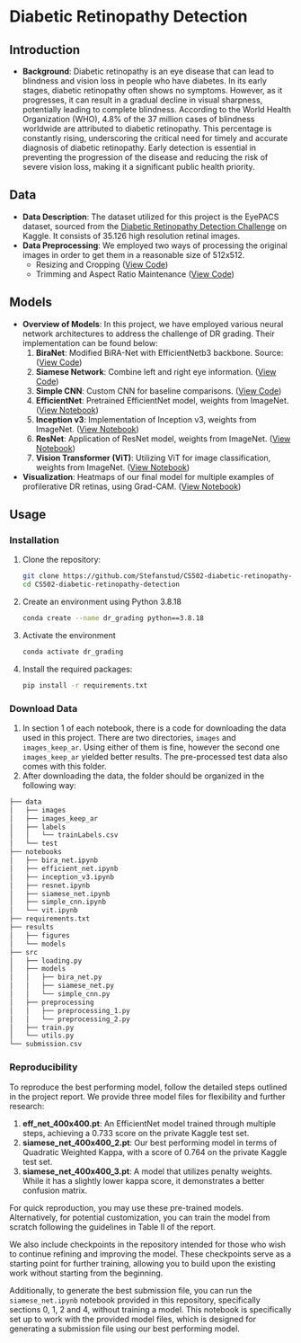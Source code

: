 # Diabetic Retinopathy Detection

## Introduction
- **Background**: Diabetic retinopathy is an eye disease that can lead to blindness and vision loss in people who have diabetes. In its early stages, diabetic retinopathy often shows no symptoms. However, as it progresses, it can result in a gradual decline in visual sharpness, potentially leading to complete blindness. According to the World Health Organization (WHO), 4.8% of the 37 million cases of blindness worldwide are attributed to diabetic retinopathy. This percentage is constantly rising, underscoring the critical need for timely and accurate diagnosis of diabetic retinopathy. Early detection is essential in preventing the progression of the disease and reducing the risk of severe vision loss, making it a significant public health priority.

## Data
- **Data Description**: The dataset utilized for this project is the EyePACS dataset, sourced from the [Diabetic Retinopathy Detection Challenge](https://www.kaggle.com/competitions/diabetic-retinopathy-detection/data) on Kaggle. It consists of 35.126 high resolution retinal images.
- **Data Preprocessing**: We employed two ways of processing the original images in order to get them in a reasonable size of 512x512.
  - Resizing and Cropping ([View Code](https://github.com/Stefanstud/diabetic-retinopathy-detection/blob/main/src/preprocessing/preprocessing_1.py))
  - Trimming and Aspect Ratio Maintenance ([View Code](https://github.com/Stefanstud/diabetic-retinopathy-detection/blob/main/src/preprocessing/preprocessing_2.py))

## Models
- **Overview of Models**: In this project, we have employed various neural network architectures to address the challenge of DR grading. Their implementation can be found below:
  1. **BiraNet**: Modified BiRA-Net with EfficientNetb3 backbone. Source: ([View Code](https://github.com/Stefanstud/diabetic-retinopathy-detection/blob/main/notebooks/bira_net.ipynb))
  2. **Siamese Network**: Combine left and right eye information. ([View Code](https://github.com/Stefanstud/diabetic-retinopathy-detection/blob/main/notebooks/siamese_net.ipynb))
  3. **Simple CNN**: Custom CNN for baseline comparisons. ([View Code](https://github.com/Stefanstud/diabetic-retinopathy-detection/blob/main/notebooks/simple_cnn.ipynb))
  4. **EfficientNet**: Pretrained EfficientNet model, weights from ImageNet. ([View Notebook](https://github.com/Stefanstud/diabetic-retinopathy-detection/blob/main/notebooks/efficient_net.ipynb))
  5. **Inception v3**: Implementation of Inception v3, weights from ImageNet. ([View Notebook](https://github.com/Stefanstud/diabetic-retinopathy-detection/blob/main/notebooks/inception_v3.ipynb))
  6. **ResNet**: Application of ResNet model, weights from ImageNet. ([View Notebook](https://github.com/Stefanstud/diabetic-retinopathy-detection/blob/main/notebooks/resnet.ipynb))
  7. **Vision Transformer (ViT)**: Utilizing ViT for image classification, weights from ImageNet. ([View Notebook](https://github.com/Stefanstud/diabetic-retinopathy-detection/blob/main/notebooks/vit.ipynb))
- **Visualization**: Heatmaps of our final model for multiple examples of profilerative DR retinas, using Grad-CAM. ([View Notebook](https://github.com/Stefanstud/diabetic-retinopathy-detection/blob/main/notebooks/grad-CAM.ipynb))
## Usage

### Installation
1. Clone the repository:
   ```bash
   git clone https://github.com/Stefanstud/CS502-diabetic-retinopathy-detection.git
   cd CS502-diabetic-retinopathy-detection
2. Create an environment using Python 3.8.18
   ```bash
   conda create --name dr_grading python==3.8.18
4. Activate the environment
   ```bash
   conda activate dr_grading
6. Install the required packages:
   ``` bash
   pip install -r requirements.txt
   
### Download Data
1. In section 1 of each notebook, there is a code for downloading the data used in this project. There are two directories, `images` and `images_keep_ar`. Using either of them is fine, however the second one `images_keep_ar` yielded better results. The pre-processed test data also comes with this folder.
2. After downloading the data, the folder should be organized in the following way:
``` bash
├── data
│   ├── images
│   ├── images_keep_ar
│   ├── labels
│   │   └── trainLabels.csv
│   └── test
├── notebooks
│   ├── bira_net.ipynb
│   ├── efficient_net.ipynb
│   ├── inception_v3.ipynb
│   ├── resnet.ipynb
│   ├── siamese_net.ipynb
│   ├── simple_cnn.ipynb
│   └── vit.ipynb
├── requirements.txt
├── results
│   ├── figures
│   └── models     
├── src
│   ├── loading.py
│   ├── models
│   │   ├── bira_net.py
│   │   ├── siamese_net.py
│   │   └── simple_cnn.py
│   ├── preprocessing
│   │   ├── preprocessing_1.py
│   │   └── preprocessing_2.py
│   ├── train.py
│   └── utils.py
└── submission.csv
```
### Reproducibility

To reproduce the best performing model, follow the detailed steps outlined in the project report. We provide three model files for flexibility and further research:

1. **eff_net_400x400.pt**: An EfficientNet model trained through multiple steps, achieving a 0.733 score on the private Kaggle test set.
2. **siamese_net_400x400_2.pt**: Our best performing model in terms of Quadratic Weighted Kappa, with a score of 0.764 on the private Kaggle test set.
3. **siamese_net_400x400_3.pt**: A model that utilizes penalty weights. While it has a slightly lower kappa score, it demonstrates a better confusion matrix.

For quick reproduction, you may use these pre-trained models. Alternatively, for potential customization, you can train the model from scratch following the guidelines in Table II of the report.

We also include checkpoints in the repository intended for those who wish to continue refining and improving the model. These checkpoints serve as a starting point for further training, allowing you to build upon the existing work without starting from the beginning.

Additionally, to generate the best submission file, you can run the `siamese_net.ipynb` notebook provided in this repository, specifically sections 0, 1, 2 and 4, without training a model. This notebook is specifically set up to work with the provided model files, which is designed for generating a submission file using our best performing model.

